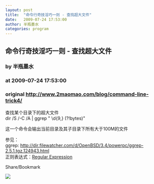 ```yaml
---
layout: post
title:  "命令行奇技淫巧一则 - 查找超大文件"
date:   2009-07-24 17:53:00
author: 半瓶墨水
categories: program
---
```


## 命令行奇技淫巧一则 - 查找超大文件
### by 半瓶墨水
### at 2009-07-24 17:53:00
### original <http://www.2maomao.com/blog/command-line-trick4/>

<p>查找某个目录下的超大文件<br>
dir /S /-C /A | ggrep &quot; \d{9,} (?!bytes)&quot;</p>
<p>这一个命令会输出当前目录及其子目录下所有大于100M的文件</p>
<p>参见：<br>
ggrep: <a href="http://dir.filewatcher.com/d/OpenBSD/3.4/powerpc/ggrep-2.5.1.tgz.124943.html">http://dir.filewatcher.com/d/OpenBSD/3.4/powerpc/ggrep-2.5.1.tgz.124943.html</a><br>
正则表达式：<a href="http://en.wikipedia.org/wiki/Regular_expression">Regular Expression</a></p>
<a href="http://www.addtoany.com/share_save?linkurl=http%3A%2F%2Fwww.2maomao.com%2Fblog%2Fcommand-line-trick4%2F&amp;linkname=%E5%91%BD%E4%BB%A4%E8%A1%8C%E5%A5%87%E6%8A%80%E6%B7%AB%E5%B7%A7%E4%B8%80%E5%88%99%20-%20%E6%9F%A5%E6%89%BE%E8%B6%85%E5%A4%A7%E6%96%87%E4%BB%B6"><img src="http://www.2maomao.com/blog/wp-content/plugins/add-to-any/share_save_171_16.png" width="171" height="16" alt="Share/Bookmark"></a><img src="http://www1.feedsky.com/t1/265979877/2maomao/feedsky/s.gif?r=http://www.2maomao.com/blog/command-line-trick4/" border="0" height="0" width="0"><p><a href="http://www1.feedsky.com/r/l/feedsky/2maomao/265979877/art01.html"><img border="0" ismap src="http://www1.feedsky.com/r/i/feedsky/2maomao/265979877/art01.gif"></a></p>
